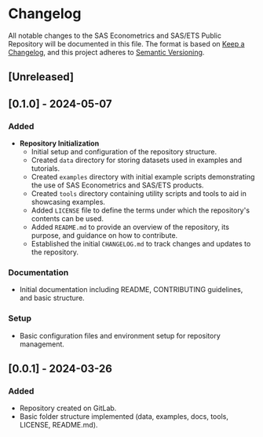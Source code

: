 # Changelog

All notable changes to the SAS Econometrics and SAS/ETS Public Repository will be documented in this file. The format is based on [Keep a Changelog](https://keepachangelog.com/en/1.0.0/), and this project adheres to [Semantic Versioning](https://semver.org/spec/v2.0.0.html).

## [Unreleased]

## [0.1.0] - 2024-05-07
### Added
- **Repository Initialization**
  - Initial setup and configuration of the repository structure.
  - Created `data` directory for storing datasets used in examples and tutorials.
  - Created `examples` directory with initial example scripts demonstrating the use of SAS Econometrics and SAS/ETS products.
  - Created `tools` directory containing utility scripts and tools to aid in showcasing examples.
  - Added `LICENSE` file to define the terms under which the repository's contents can be used.
  - Added `README.md` to provide an overview of the repository, its purpose, and guidance on how to contribute.
  - Established the initial `CHANGELOG.md` to track changes and updates to the repository.

### Documentation
- Initial documentation including README, CONTRIBUTING guidelines, and basic structure.

### Setup
- Basic configuration files and environment setup for repository management.

## [0.0.1] - 2024-03-26
### Added
- Repository created on GitLab.
- Basic folder structure implemented (data, examples, docs, tools, LICENSE, README.md).

